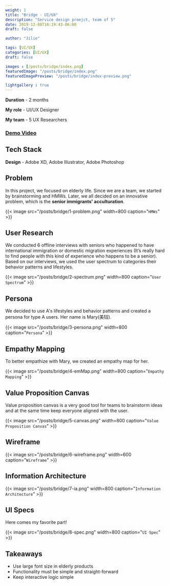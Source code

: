```yaml
---
weight: 1
title: "Bridge - UI/UX"
description: "Service design proejct, team of 5"
date: 2019-12-08T16:19:43-06:00
draft: false

author: "Jilie"

tags: [UI/UX]
categories: [UI/UX]
draft: false 

images : [/posts/bridge/index.png]
featuredImage: "/posts/bridge/index.png"
featuredImagePreview: "/posts/bridge/index-preview.png"

lightgallery : true
---
```


<!--more-->

**Duration** - 2 months

**My role** - UI/UX Designer

**My team** - 5 UX Researchers
### [Demo Video](https://www.youtube.com/watch?v=d8clTE9jiIc&ab_channel=JilieZeng)

## Tech Stack
**Design** - Adobe XD, Adobe Illustrator, Adobe Photoshop

## Problem 

In this project, we focused on elderly life. Since we are a team, we started by brainstorming and HMWs. Later, we all decided on an innovative problem, which is the **senior immigrants' acculturation**.

{{< image src="/posts/bridge/1-problem.png" width=800 caption="`HMWs`" >}}

## User Research

We conducted 6 offline interviews with seniors who happened to have international immigration or domestic migration experiences (It’s really hard to find people with this kind of experience who happens to be a senior). Based on our interviews, we used the user spectrum to categories their behavior patterns and lifestyles.

{{< image src="/posts/bridge/2-spectrum.png" width=800 caption="`User Spectrum`" >}}

## Persona

We decided to use A's lifestyles and behavior patterns and created a persona for type A users. Her name is Mary(美钰).

{{< image src="/posts/bridge/3-persona.png" width=800 caption="`Persona`" >}}

## Empathy Mapping

To better empathize with Mary, we created an empathy map for her.

{{< image src="/posts/bridge/4-emMap.png" width=800 caption="`Empathy Mapping`" >}}

## Value Proposition Canvas

Value proposition canvas is a very good tool for teams to brainstorm ideas and at the same time keep everyone aligned with the user.

{{< image src="/posts/bridge/5-canvas.png" width=800 caption="`Value Proposition Canvas`" >}}

## Wireframe

{{< image src="/posts/bridge/6-wireframe.png" width=600 caption="`Wireframe`" >}}

## Information Architecture

{{< image src="/posts/bridge/7-ia.png" width=800 caption="`Information Architecture`" >}}

## UI Specs

Here comes my favorite part!

{{< image src="/posts/bridge/8-spec.png" width=800 caption="`UI Spec`" >}}

## Takeaways

* Use large font size in elderly products
* Functionality must be simple and straight-forward
* Keep interactive logic simple